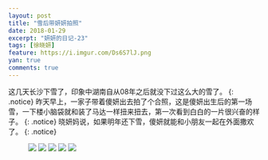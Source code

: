 ```yaml
---
layout: post
title: "雪后带妍妍拍照"
date: 2018-01-29
excerpt: "妍妍的日记-23"
tags: [徐晓妍]
feature: https://i.imgur.com/Ds6S7lJ.png
yan: true
comments: true
---
```

这几天长沙下雪了，印象中湖南自从08年之后就没下过这么大的雪了。
{: .notice}
昨天早上，一家子带着傻妍出去拍了个合照，这是傻妍出生后的第一场雪，一下楼小脑袋就和装了马达一样扭来扭去，第一次看到白白的一片很兴奋的样子。
{: .notice}
晓妍妈说，如果明年还下雪，傻妍就能和小朋友一起在外面撒欢了。
{: .notice}
<figure>
    <a href="{{ site.staticUrl }}/yanyan/image/quanjiafu1.jpg"><img src="{{ site.staticUrl }}/yanyan/image/quanjiafu1.jpg" /></a>
    <a href="{{ site.staticUrl }}/yanyan/image/quanjiafu2.jpg?imageView2/2/w/1200/h/600"><img src="{{ site.staticUrl }}/yanyan/image/quanjiafu2.jpg?imageView2/2/w/1200/h/600" /></a>
    <a href="{{ site.staticUrl }}/yanyan/image/quanjiafu3.jpg?imageView2/2/w/1200/h/600"><img src="{{ site.staticUrl }}/yanyan/image/quanjiafu3.jpg?imageView2/2/w/1200/h/600" /></a>
    <a href="{{ site.staticUrl }}/yanyan/image/quanjiafu4.jpg?imageView2/2/w/1200/h/600"><img src="{{ site.staticUrl }}/yanyan/image/quanjiafu4.jpg?imageView2/2/w/1200/h/600" /></a>
    <a href="{{ site.staticUrl }}/yanyan/image/quanjiafu6.jpg?imageView2/2/w/1200/h/600"><img src="{{ site.staticUrl }}/yanyan/image/quanjiafu6.jpg?imageView2/2/w/1200/h/600" /></a>
</figure>
